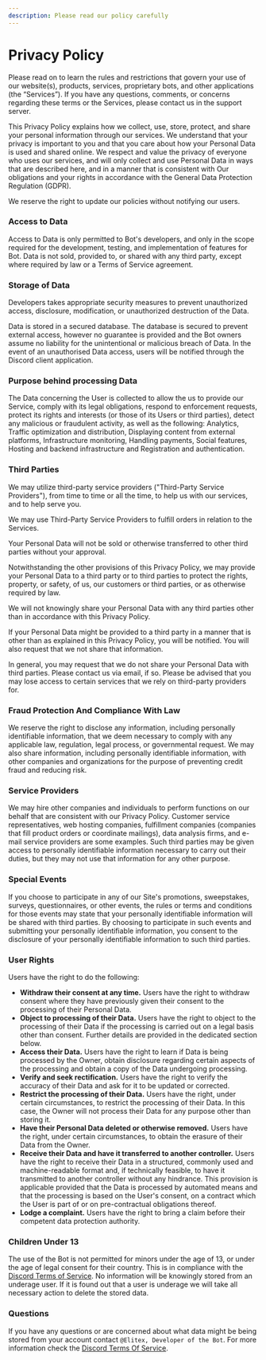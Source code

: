 ```yaml
---
description: Please read our policy carefully
---
```


# Privacy Policy

Please read on to learn the rules and restrictions that govern your use of our website(s), products, services, proprietary bots, and other applications (the “Services”). If you have any questions, comments, or concerns regarding these terms or the Services, please contact us in the support server.

This Privacy Policy explains how we collect, use, store, protect, and share your personal information through our services. We understand that your privacy is important to you and that you care about how your Personal Data is used and shared online. We respect and value the privacy of everyone who uses our services, and will only collect and use Personal Data in ways that are described here, and in a manner that is consistent with Our obligations and your rights in accordance with the General Data Protection Regulation (GDPR).

We reserve the right to update our policies without notifying our users.

### Access to Data

Access to Data is only permitted to Bot's developers, and only in the scope required for the development, testing, and implementation of features for Bot. Data is not sold, provided to, or shared with any third party, except where required by law or a Terms of Service agreement.

### Storage of Data

Developers takes appropriate security measures to prevent unauthorized access, disclosure, modification, or unauthorized destruction of the Data.

Data is stored in a secured database. The database is secured to prevent external access, however no guarantee is provided and the Bot owners assume no liability for the unintentional or malicious breach of Data. In the event of an unauthorised Data access, users will be notified through the Discord client application.

### Purpose behind processing Data

The Data concerning the User is collected to allow the us to provide our Service, comply with its legal obligations, respond to enforcement requests, protect its rights and interests (or those of its Users or third parties), detect any malicious or fraudulent activity, as well as the following: Analytics, Traffic optimization and distribution, Displaying content from external platforms, Infrastructure monitoring, Handling payments, Social features, Hosting and backend infrastructure and Registration and authentication.

### Third Parties

We may utilize third-party service providers ("Third-Party Service Providers"), from time to time or all the time, to help us with our services, and to help serve you.

We may use Third-Party Service Providers to fulfill orders in relation to the Services.

Your Personal Data will not be sold or otherwise transferred to other third parties without your approval.

Notwithstanding the other provisions of this Privacy Policy, we may provide your Personal Data to a third party or to third parties to protect the rights, property, or safety, of us, our customers or third parties, or as otherwise required by law.

We will not knowingly share your Personal Data with any third parties other than in accordance with this Privacy Policy.

If your Personal Data might be provided to a third party in a manner that is other than as explained in this Privacy Policy, you will be notified. You will also request that we not share that information.

In general, you may request that we do not share your Personal Data with third parties. Please contact us via email, if so. Please be advised that you may lose access to certain services that we rely on third-party providers for.

### **Fraud Protection And Compliance With Law**

We reserve the right to disclose any information, including personally identifiable information, that we deem necessary to comply with any applicable law, regulation, legal process, or governmental request. We may also share information, including personally identifiable information, with other companies and organizations for the purpose of preventing credit fraud and reducing risk.

### **Service Providers**

We may hire other companies and individuals to perform functions on our behalf that are consistent with our Privacy Policy. Customer service representatives, web hosting companies, fulfillment companies (companies that fill product orders or coordinate mailings), data analysis firms, and e-mail service providers are some examples. Such third parties may be given access to personally identifiable information necessary to carry out their duties, but they may not use that information for any other purpose.

### **Special Events**

If you choose to participate in any of our Site's promotions, sweepstakes, surveys, questionnaires, or other events, the rules or terms and conditions for those events may state that your personally identifiable information will be shared with third parties. By choosing to participate in such events and submitting your personally identifiable information, you consent to the disclosure of your personally identifiable information to such third parties.

### User Rights

Users have the right to do the following:

* **Withdraw their consent at any time.** Users have the right to withdraw consent where they have previously given their consent to the processing of their Personal Data.
* **Object to processing of their Data.** Users have the right to object to the processing of their Data if the processing is carried out on a legal basis other than consent. Further details are provided in the dedicated section below.
* **Access their Data.** Users have the right to learn if Data is being processed by the Owner, obtain disclosure regarding certain aspects of the processing and obtain a copy of the Data undergoing processing.
* **Verify and seek rectification.** Users have the right to verify the accuracy of their Data and ask for it to be updated or corrected.
* **Restrict the processing of their Data.** Users have the right, under certain circumstances, to restrict the processing of their Data. In this case, the Owner will not process their Data for any purpose other than storing it.
* **Have their Personal Data deleted or otherwise removed.** Users have the right, under certain circumstances, to obtain the erasure of their Data from the Owner.
* **Receive their Data and have it transferred to another controller.** Users have the right to receive their Data in a structured, commonly used and machine-readable format and, if technically feasible, to have it transmitted to another controller without any hindrance. This provision is applicable provided that the Data is processed by automated means and that the processing is based on the User's consent, on a contract which the User is part of or on pre-contractual obligations thereof.
* **Lodge a complaint.** Users have the right to bring a claim before their competent data protection authority.

### Children Under 13

The use of the Bot is not permitted for minors under the age of 13, or under the age of legal consent for their country. This is in compliance with the [Discord Terms of Service](https://discord.com/terms). No information will be knowingly stored from an underage user. If it is found out that a user is underage we will take all necessary action to delete the stored data.

### Questions

If you have any questions or are concerned about what data might be being stored from your account contact `@Elitex, Developer of the Bot`. For more information check the [Discord Terms Of Service](https://discord.com/terms).
